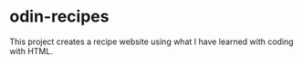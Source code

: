 # odin-recipes
This project creates a recipe website using what I have learned with coding with HTML.